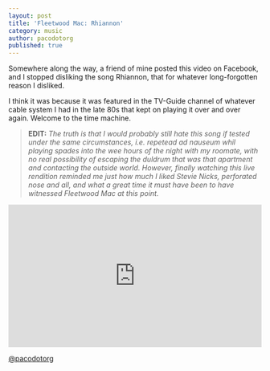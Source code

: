 ```yaml
---
layout: post
title: 'Fleetwood Mac: Rhiannon'
category: music
author: pacodotorg
published: true
---
```


Somewhere along the way, a friend of mine posted this video on Facebook, and I stopped disliking the song Rhiannon, that for whatever long-forgotten reason I disliked.

I think it was because it was featured in the TV-Guide channel of whatever cable system I had in the late 80s that kept on playing it over and over again. Welcome to the time machine.

> **EDIT:** _The truth is that I would probably still hate this song if tested under the same circumstances, i.e. repetead ad nauseum whil playing spades into the wee hours of the night with my roomate, with no real possibility of escaping the duldrum that was that apartment and contacting the outside world. However, finally watching this live rendition reminded me just how much I liked Stevie Nicks, perforated nose and all, and what a great time it must have been to have witnessed Fleetwood Mac at this point._

<style>.embed-container { position: relative; padding-bottom: 56.25%; height: 0; overflow: hidden; max-width: 100%; } .embed-container iframe, .embed-container object, .embed-container embed { position: absolute; top: 0; left: 0; width: 100%; height: 100%; }</style><div class='embed-container'><iframe src='https://www.youtube.com/embed/IT1q7L4QA0A' frameborder='0' allowfullscreen></iframe></div>

[@pacodotorg](https://twitter.com/pacodotorg)
